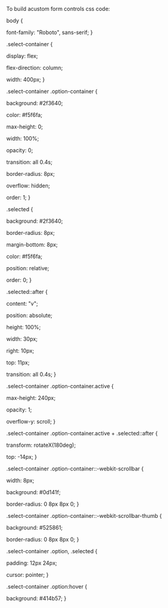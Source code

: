To build acustom form controls
css code:



body { 

  font-family: "Roboto", sans-serif; 
} 

  
.select-container { 

  display: flex; 

  flex-direction: column; 

  width: 400px; 
} 

  
.select-container .option-container { 

  background: #2f3640; 

  color: #f5f6fa; 

  max-height: 0; 

  width: 100%; 

  opacity: 0; 

  transition: all 0.4s; 

  border-radius: 8px; 

  overflow: hidden; 

  order: 1; 
} 

  
.selected { 

  background: #2f3640; 

  border-radius: 8px; 

  margin-bottom: 8px; 

  color: #f5f6fa; 

  position: relative; 

  order: 0; 
} 

  
.selected::after { 

  content: "v"; 

  position: absolute; 

  height: 100%; 

  width: 30px; 

  right: 10px; 

  top: 11px; 

  transition: all 0.4s; 
} 

  
.select-container .option-container.active { 

  max-height: 240px; 

  opacity: 1; 

  overflow-y: scroll; 
} 

  
.select-container .option-container.active + .selected::after { 

  transform: rotateX(180deg); 

  top: -14px; 
} 

  
.select-container .option-container::-webkit-scrollbar { 

  width: 8px; 

  background: #0d141f; 

  border-radius: 0 8px 8px 0; 
} 

  
.select-container .option-container::-webkit-scrollbar-thumb { 

  background: #525861; 

  border-radius: 0 8px 8px 0; 
} 

  
.select-container .option, 
.selected { 

  padding: 12px 24px; 

  cursor: pointer; 
} 

  
.select-container .option:hover { 

  background: #414b57; 
}


